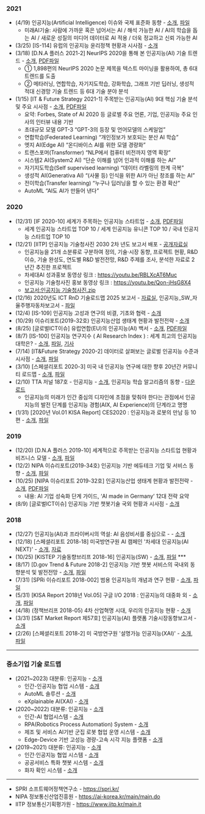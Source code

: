 
### 2021
* (4/19) 인공지능(Artificial Intelligence) 이슈와 국제 표준화 동향 - [소개](https://spri.kr/posts/view/23194?code=industry_trend), [파일](https://spri.kr/download/22786)
  *  미래AI기술: 사람에 가까운 혹은 넘어서는 AI / 해석 가능한 AI / AI의 학습을 돕는 AI / 새로운 성질의 미디어 데이터로 AI 적용 / 더욱 정교하고 신뢰 가능한 AI 
* (3/25) [IS-114] 유럽의 인공지능 윤리정책 현황과 시사점 - [소개](https://spri.kr/posts/view/23174?code=issue_reports)
* (3/18) [D.N.A 플러스 2021-2] NeurIPS 2020을 통해 본 인공지능(AI) 기술 트렌드 - [소개](https://www.aihub.or.kr/node/24015), [PDF파일](https://www.nia.or.kr/common/board/Download.do?bcIdx=23153&cbIdx=82618&fileNo=1)
  - ① 1,898편의 NeurIPS 2020 논문 제목을 텍스트 마이닝을 활용하여, 총 6대 트렌드를 도출
  - ② 메타러닝, 연합학습, 자기지도학습, 강화학습, 그래프 기반 딥러닝, 생성적 적대 신경망 기술 트렌드 등 6대 기술 분야 분석
* (1/15) [IT & Future Strategy 2021-1] 주목받는 인공지능(AI) 9대 핵심 기술 분석 및 주요 시사점 - [소개](https://www.aihub.or.kr/node/13408), [PDF파일](https://www.nia.or.kr/common/board/Download.do?bcIdx=22921&cbIdx=25932&fileNo=1)
  - 요약: Forbes, State of AI 2020 등 글로벌 주요 언론, 기업, 인공지능 주요 인사의 인터뷰 내용 기반 
  - 초대규모 모델 GPT-3 “GPT-3의 등장 및 언어모델의 스케일업”
  - 연합학습(Federated Learning) “개인정보가 보호되는 분산 AI 학습”
  - 엣지 AI(Edge AI) “온디바이스 AI를 위한 모델 경량화”
  - 트랜스포머(Transformer) “NLP에서 컴퓨터 비전까지 영역 확장”
  - 시스템2 AI(System2 AI) “단순 이해를 넘어 인과적 이해를 하는 AI”
  - 자기지도학습(Self supervised learning) “데이터 라벨링의 한계 극복”
  - 생성적 AI(Generativa AI) “(사물 등) 인식을 위한 AI가 아닌 창조를 하는 AI”
  - 전이학습(Transfer learning) “누구나 딥러닝을 할 수 있는 환경 확산”
  - AutoML “AI도 AI가 만들어 낸다”

### 2020 
* (12/31) [IF 2020-10] 세계가 주목하는 인공지능 스타트업 - [소개](https://www.aihub.or.kr/node/14853), [PDF파일](https://www.aihub.or.kr/sites/default/files/2021-02/%5BIT%26FutureStrategy_2020-10%5D_%EC%84%B8%EA%B3%84%EA%B0%80_%EC%A3%BC%EB%AA%A9%ED%95%98%EB%8A%94_%EC%9D%B8%EA%B3%B5%EC%A7%80%EB%8A%A5_%EC%8A%A4%ED%83%80%ED%8A%B8%EC%97%85_%28%EC%B5%9C%EC%A2%85%29.pdf)
  - 세계 인공지능 스타트업 TOP 10 / 세계 인공지능 유니콘 TOP 10 / 국내 인공지능 스타트업 TOP 10
* (12/21) [IITP] 인공지능 기술청사진 2030 2차 년도 보고서 배포 - [공개자료실](https://www.iitp.kr/kr/1/knowledge/openReference/view.it?ArticleIdx=5248&count=true)
  - 인공지능을 21개 소분류로 구분하여 정의, 기술·시장 동향, 프로젝트 현황, R&D 이슈, 기술 완성도, 연도별 R&D 발전전망, R&D 주제를 조사, 분석한 자료로 2년간 추진한 프로젝트
  - 차세대AI 성과홍보 동영상 링크 : https://youtu.be/RBLXcAT6Muc
  - 인공지능 기술청사진 홍보 동영상 링크 : https://youtu.be/Qon-jHsG8X4
  - [보고서:인공지능 기술청사진.zip](https://www.iitp.kr/file/download.it?seq=7494)
* (12/16) 2020년도 ICT RnD 기술로드맵 2025 보고서 - [자료실](https://www.iitp.kr/kr/1/knowledge/openReference/view.it?ArticleIdx=5239&count=true), 인공지능_SW_자율주행자동차보고서 - [파일](http://iitp.kr/resources/file/201217/4.%EC%9D%B8%EA%B3%B5%EC%A7%80%EB%8A%A5_SW_%EC%9E%90%EC%9C%A8%EC%A3%BC%ED%96%89%EC%9E%90%EB%8F%99%EC%B0%A8%EB%B3%B4%EA%B3%A0%EC%84%9C.pdf)
* (12/4) [IS-109] 인공지능 고성과 연구의 비결, 기초와 협력 - [소개](https://spri.kr/posts/view/23118?code=issue_reports)
* (10/29) 이슈리포트(2019-32호) 인공지능산업 생태계 현황과 발전전략 - [소개](https://www.nipa.kr/main/selectBbsNttView.do?key=116&bbsNo=11&nttNo=6937&bbsTy=&searchCtgry=&pageUnit=10)
* (8/25) [글로벌ICT이슈] 유럽연합(EU)의 인공지능(AI) 백서 - [소개](https://www.itfind.or.kr/publication/regular/periodical/read.do?selectedId=02-001-200910-000005&selectedCategory=E_15_06&selectedGroupId=E_15&pageSize=50&pageIndex=0), [PDF파일](https://aihub.or.kr/sites/default/files/2020-05/20200508%20EU%20%EC%9D%B8%EA%B3%B5%EC%A7%80%EB%8A%A5%20%EB%B0%B1%EC%84%9C%EC%99%80%20%EB%8D%B0%EC%9D%B4%ED%84%B0%20%EC%A0%84%EB%9E%B5.pdf)
* (8/7) [IS-100] 인공지능 연구지수 ( AI Research Index ) : 세계 최고의 인공지능 대학은? - [소개](https://spri.kr/posts/view/23032?code=issue_reports), [파일](https://spri.kr/download/22620), [기사](https://www.sciencetimes.co.kr/news/%EC%84%B8%EA%B3%84-%EC%B5%9C%EA%B3%A0%EC%9D%98-%EC%9D%B8%EA%B3%B5%EC%A7%80%EB%8A%A5-%EB%8C%80%ED%95%99%EC%9D%80/)
* (7/14) [IT&Future Strategy 2020-2] 데이터로 살펴보는 글로벌 인공지능 수준과 시사점 - [소개](https://www.itfind.or.kr/publication/regular/periodical/read.do?selectedId=02-001-200714-000005), [파일](https://www.nia.or.kr/common/board/Download.do?bcIdx=22444&cbIdx=25932&fileNo=1)
* (3/10) [스페셜리포트 2020-3] 미국 내 인공지능 연구에 대한 향후 20년간 커뮤니티 로드맵 - [소개](https://www.nia.or.kr/site/nia_kor/ex/bbs/View.do?cbIdx=82618&bcIdx=21857&parentSeq=21857), [파일](https://www.nia.or.kr/common/board/Download.do?bcIdx=21857&cbIdx=82618&fileNo=1)
* (2/10) TTA 저널 187호 - 인공지능 - [소개](https://www.tta.or.kr/data/reporthosulist_view.jsp?kind_num=1&hosu=187), 인공지능 학습 알고리즘의 동향 - [다운로드](https://www.tta.or.kr/data/reportDown.jsp?news_num=7100)
  * 인공지능의 미래가 인간 중심의 디자인에 초점을 맞춰야 한다는 관점에서 인공지능의 발전 단계를 인공지능 경험(AIX, AI Experience)의 단계라고 명명
* (1/31) [2020년 Vol.01 KISA Report] CES2020 : 인공지능과 로봇의 만남 등 10편 - [소개](https://www.kisa.or.kr/public/library/IS_View.jsp?mode=view&p_No=158&b_No=158&d_No=368&cPage=&ST=TC&SV=), [파일](https://www.kisa.or.kr/jsp/common/downloadAction.jsp?bno=158&dno=368&fseq=1)

### 2019
* (12/20) [D.N.A 플러스 2019-10] 세계적으로 주목받는 인공지능 스타트업 현황과 비즈니스 모델 - [소개](https://www.nia.or.kr/site/nia_kor/ex/bbs/View.do?cbIdx=82618&bcIdx=21730&parentSeq=21730), [파일](https://www.nia.or.kr/common/board/Download.do?bcIdx=21730&cbIdx=82618&fileNo=1)
* (12/2) NIPA 이슈리포트(2019-34호) 인공지능 기반 에듀테크 기업 및 서비스 동향 - [소개](https://nipa.kr/main/selectBbsNttView.do?key=116&bbsNo=11&nttNo=7013&bbsTy=&searchCtgry=&searchCnd=all&searchKrwd=&pageIndex=3), [파일](https://nipa.kr/main/downloadBbsFile.do?key=116&bbsNo=11&bbsTy=&atchmnflNo=10861)
* (10/25) [NIPA 이슈리포트 2019-32호] 인공지능산업 생태계 현황과 발전전략 - [소개](https://www.nipa.kr/main/selectBbsNttView.do?key=116&bbsNo=11&nttNo=6937&bbsTy=&searchCtgry=&pageUnit=10&searchCnd=all&searchKrwd=&pageIndex=1), [PDF파일](https://www.nipa.kr/main/downloadBbsFile.do?key=116&bbsNo=11&bbsTy=&atchmnflNo=10743)
  * 내용: AI 기업 성숙화 단계 가이드, ‘AI made in Germany’ 12대 전략 요약 
* (8/9) [글로벌ICT이슈] 인공지능 기반 챗봇기술 국외 현황과 시사점 - [소개](https://www.globalict.kr/country/country_view.do?menuCode=030200&mode=VIEW&knwldNo=138287)

### 2018
* (12/27) 인공지능(AI)과 프라이버시의 역설: AI 음성비서를 중심으로 - - [소개](http://www.kisdi.re.kr/kisdi/fp/kr/publication/selectResearch.do?cmd=fpSelectResearch&curPage=1&sMenuType=3&controlNoSer=41&controlNo=14497&langdiv=1)
* (12/18) [스페셜리포트 2018-18] 미국방연구원 AI 캠페인 '차세대 인공지능(AI NEXT)' - [소개](https://www.nia.or.kr/site/nia_kor/ex/bbs/View.do?cbIdx=82618&bcIdx=20470&parentSeq=20470), [자료](https://www.nia.or.kr/common/board/Download.do?bcIdx=20470&cbIdx=82618&fileNo=1)
* (10/25) [KISTEP 기술동향브리프 2018-16] 인공지능(SW) - [소개](https://www.kistep.re.kr/board.es?mid=a10306010000&bid=0031&b_list=10&act=view&list_no=34956&nPage=16&keyField=&orderby=), [파일](https://www.kistep.re.kr/boardDownload.es?bid=0031&list_no=34956&seq=9580) ***
* (8/17) [D.gov Trend & Future 2018-2] 인공지능 기반 챗봇 서비스의 국내외 동향분석 및 발전전망 - [소개](https://www.nia.or.kr/site/nia_kor/ex/bbs/View.do?cbIdx=37989&bcIdx=20156&parentSeq=20156), [파일](https://www.nia.or.kr/common/board/Download.do?bcIdx=20156&cbIdx=37989&fileNo=1)
* (7/31) [SPRi 이슈리포트 2018-002] 범용 인공지능의 개념과 연구 현황 - [소개](https://spri.kr/posts/view/22231?code=issue_reports), [파일](https://spri.kr/download/21964)
* (5/31) [KISA Report 2018년 Vol.05] 구글 I/O 2018 : 인공지능의 대중화 외 - [소개](https://www.kisa.or.kr/public/library/IS_View.jsp?mode=view&p_No=158&b_No=158&d_No=345&cPage=&ST=TC&SV=), [파일](https://www.kisa.or.kr/jsp/common/downloadAction.jsp?bno=158&dno=345&fseq=2)
* (4/18) (정책브리프 2018-05) 4차 산업혁명 시대, 우리의 인공지능 현황 - [소개](https://www.itfind.or.kr/publication/regular/periodical/read.do?selectedId=02-001-180419-000001)
* (3/31) [S&T Market Report 제57호] 인공지능(AI) 플랫폼 기술시장동향보고서 - [소개](https://www.itfind.or.kr/publication/regular/periodical/read.do?selectedId=02-001-180405-000003)
* (2/26) [스페셜리포트 2018-2] 미 국방연구원 '설명가능 인공지능(XAI)' - [소개](https://www.nia.or.kr/site/nia_kor/ex/bbs/View.do?cbIdx=82618&bcIdx=19442&parentSeq=19442), [파일](https://www.nia.or.kr/common/board/Download.do?bcIdx=19442&cbIdx=82618&fileNo=2)

----
### 중소기업 기술 로드맵
* (2021~2023) 대분류: 인공지능 - [소개](http://smroadmap.smtech.go.kr/s0401/index/search_year/2020)
  * 인간-인공지능 협업 시스템 - [소개](http://smroadmap.smtech.go.kr/s0401/view/search_year/2020/id/2588)
  * AutoML 솔루션 - [소개](http://smroadmap.smtech.go.kr/s0401/view/search_year/2020/id/2572)
  * eXplainable AI(XAI) - [소개](http://smroadmap.smtech.go.kr/s0401/view/search_year/2020/id/2580)
* (2020~2022) 대분류: 인공지능 - [소개](http://smroadmap.smtech.go.kr/s0401/index/search_year/2019)
  * 인간-AI 협업시스템 - [소개](http://smroadmap.smtech.go.kr/s0401/view/search_year/2019/id/2246)
  * RPA(Robotics Process Automation) System - [소개](http://smroadmap.smtech.go.kr/s0401/view/search_year/2019/id/2248)
  * 제조 및 서비스 AI기반 군집 로봇 협업 운영 시스템 - [소개](http://smroadmap.smtech.go.kr/s0401/view/search_year/2019/id/2250)
  * Edge-Device 기반 고성능 경량-고속 시각 지능 플랫폼 - [소개](http://smroadmap.smtech.go.kr/s0401/view/search_year/2019/id/2249)
* (2019~2021) 대분류: 인공지능 - [소개](https://smtech.go.kr/front/ifg/tr/tecRoadmap_detail.do?searchCondition=0&searchKeyword=&bitmSeq=216219)
  * 인간·인공지능 협업 시스템 - [소개](http://smroadmap.smtech.go.kr/s0401/view/search_year/2018/id/1992)
  * 공공서비스 특화 챗봇 시스템 - [소개](http://smroadmap.smtech.go.kr/s0401/view/search_year/2018/id/1996)
  * 화자 확인 시스템 - [소개](http://smroadmap.smtech.go.kr/s0401/view/search_year/2018/id/1994)

----
* SPRI 소프트웨어정책연구소 - https://spri.kr/
* NIPA 정보통신산업진흥원 - https://ai-korea.kr/main/main.do
* IITP 정보통신기획평가원 - https://www.iitp.kr/main.it
